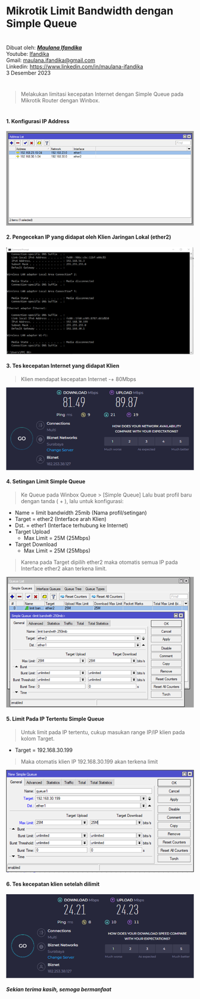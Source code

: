 # Mikrotik Limit Bandwidth dengan Simple Queue  
#
Dibuat oleh: ***[Maulana Ifandika]()***  
Youtube: [Ifandika](https://www.youtube.com/@IfandikaChannel)  
Gmail: <maulana.ifandika@gmail.com>  
Linkedin: <https://www.linkedin.com/in/maulana-ifandika>  
3 Desember 2023  
#
> Melakukan limitasi kecepatan Internet dengan Simple Queue pada Mikrotik Router dengan Winbox.
#
#### 1. Konfigurasi IP Address

![Konfigurasi IP](resource/img/img1-konfigurasi-ip.png)

#### 2. Pengecekan IP yang didapat oleh Klien Jaringan Lokal (ether2)

![Konfigurasi IP](resource/img/img2-ip-didapat-klien.png)

#### 3. Tes kecepatan Internet yang didapat Klien
> Klien mendapat kecepatan Internet -+ 80Mbps

![Konfigurasi IP](resource/img/img3.png)

#### 4. Setingan Limit Simple Queue
> Ke Queue pada Winbox
> 	Queue > [Simple Queue]
> Lalu buat profil baru dengan tanda ( + ), lalu untuk konfigurasi:

- Name 		= limit bandwidth 25mib (Nama profil/setingan)
- Target 	= ether2 (Interface arah Klien)
- Dst.		= ether1 (Interface terhubung ke Internet)
- Target Upload
	- Max Limit 	= 25M (25Mbps)
- Target Download
	- Max Limit 	= 25M (25Mbps)

> Karena pada Target dipilih ether2 maka otomatis semua IP pada Interface ether2 akan terkena limit.

![Konfigurasi IP](resource/img/img4.png)
#### 5. Limit Pada IP Tertentu Simple Queue
> Untuk limit pada IP tertentu, cukup masukan range IP/IP klien pada kolom Target.

- Target = 192.168.30.199

> Maka otomatis klien IP 192.168.30.199 akan terkena limit

![Konfigurasi IP](resource/img/img5.png)

#### 6. Tes kecepatan klien setelah dilimit
![Konfigurasi IP](resource/img/img6.png)



##### *_Sekian terima kasih, semoga bermanfaat_*